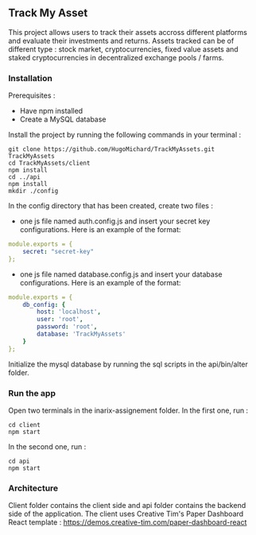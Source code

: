 ## Track My Asset

This project allows users to track their assets accross different platforms and evaluate their investments and returns. Assets tracked can be of different type : stock market, cryptocurrencies, fixed value assets and staked cryptocurrencies in decentralized exchange pools / farms.

### Installation

Prerequisites :
- Have npm installed
- Create a MySQL database 

Install the project by running the following commands in your terminal :
```
git clone https://github.com/HugoMichard/TrackMyAssets.git TrackMyAssets
cd TrackMyAssets/client
npm install
cd ../api
npm install
mkdir ./config
```

In the config directory that has been created, create two files :

- one js file named auth.config.js and insert your secret key configurations. Here is an example of the format:
```yaml
module.exports = {
    secret: "secret-key"
};
```

- one js file named database.config.js and insert your database configurations. Here is an example of the format:
```yaml
module.exports = {
    db_config: {
        host: 'localhost',
        user: 'root',
        password: 'root',
        database: 'TrackMyAssets'
    }
};
```

Initialize the mysql database by running the sql scripts in the api/bin/alter folder.

### Run the app

Open two terminals in the inarix-assignement folder. 
In the first one, run :
```
cd client
npm start
```

In the second one, run :
```
cd api
npm start
```

### Architecture

Client folder contains the client side and api folder contains the backend side of the application.
The client uses Creative Tim's Paper Dashboard React template : https://demos.creative-tim.com/paper-dashboard-react
